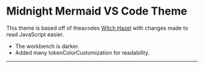 # Midnight Mermaid VS Code Theme

This theme is based off of theacodes [Witch Hazel](https://github.com/theacodes/witchhazel) with changes made to read JavaScript easier.
  - The workbench is darker.
  - Added many tokenColorCustomization for readability. 
  
---
